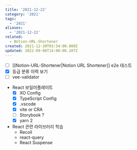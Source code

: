 ```yaml
---
title: '2021-12-22'
category: '2021'
tags:
  - '2021'
aliases:
  - '2021-12-22'
related:
  - Notion-URL-Shortener
created: 2021-12-30T03:54:00.000Z
updated: 2022-09-06T14:00:06.107Z
---
```


- [ ] [[Notion-URL-Shortener|Notion URL Shortener]] e2e 테스트
- [x] 등급 분류 이력 보기
- [ ] vee-validator

- React 보일러플레이트
  - [x] XO Config
  - [x] TypeScript Config
  - [x] .vscode
  - [x] vite or CRA
  - [ ] Storybook ?
  - [x] yarn 2
- React 관련 라이브러리 학습
  - Recoil
  - react-query
  - React Suspense
